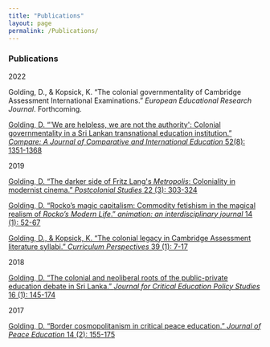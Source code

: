 ```yaml
---
title: "Publications"
layout: page
permalink: /Publications/
---
```


### Publications

2022

Golding, D., & Kopsick, K. “The colonial governmentality of Cambridge Assessment International Examinations.” *European Educational Research Journal*. Forthcoming.

[Golding, D. “'We are helpless, we are not the authority': Colonial governmentality in a Sri Lankan transnational education institution.” *Compare: A Journal of Comparative and International Education* 52(8): 1351-1368](https://www.tandfonline.com/doi/full/10.1080/03057925.2020.1867827?src=)

2019

[Golding, D. “The darker side of Fritz Lang's _Metropolis_: Coloniality in modernist cinema.” *Postcolonial Studies* 22 (3): 303-324](https://www.tandfonline.com/doi/abs/10.1080/13688790.2019.1627855?journalCode=cpcs20)

[Golding, D. “Rocko’s magic capitalism: Commodity fetishism in the magical realism of _Rocko’s Modern Life_.” _animation: an interdisciplinary journal_ 14 (1): 52-67](https://journals.sagepub.com/doi/full/10.1177/1746847719831365)

[Golding, D., & Kopsick, K. “The colonial legacy in Cambridge Assessment literature syllabi.” _Curriculum Perspectives_ 39 (1): 7-17](https://link.springer.com/content/pdf/10.1007%2Fs41297-018-00062-0.pdf)

2018

[Golding, D. “The colonial and neoliberal roots of the public-private education debate in Sri Lanka.” _Journal for Critical Education Policy Studies_ 16 (1): 145-174](http://www.jceps.com/wp-content/uploads/2018/04/16-1-5.pdf)

2017

[Golding, D. “Border cosmopolitanism in critical peace education.” _Journal of Peace Education_ 14 (2): 155-175](https://www.tandfonline.com/doi/abs/10.1080/17400201.2017.1323727)
